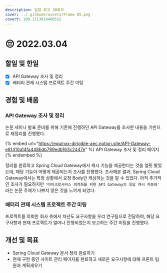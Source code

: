 ```yaml
---
description: 일일 회고 30회차
cover: ../.gitbook/assets/Frame 85.png
coverY: 199.1713014460512
---
```


# 😔 2022.03.04

## 할일 및 한일

* [x] API Gateway 조사 및 정리
* [x] 배터리 관제 시스템 프로젝트 주간 미팅

## 경험 및 배움

### API Gateway 조사 및 정리

논문 세미나 발표 준비를 위해 기존에 진행하던 API Gateway를 조사한 내용을 기반으로 재정리를 진행했다.

{% embed url="https://equinox-dirigible-aec.notion.site/API-Gateway-e81410a14fa448bdb789edb163c2447e" %}
API Gateway 조사 및 정리 페이지
{% endembed %}



정리를 완료하고 Spring Cloud Gateway에서 캐시 기능을 제공한다는 것을 얼핏 봤었는데, 해당 기능이 어떻게 제공되는지 조사를 진행했다. 조사해본 결과, Spring Cloud Gateway에서는 특정 상황에서 요청 Body만 캐싱하는 것을 알 수 있었다. 아직 추가적인 조사가 필요하지만 `'마이크로서비스 최적화를 위한 API Gateway의 응답 캐시 자동화'` 라는 논문 주제가 나쁘지 않은 것을 느끼게 되었다.



### 배터리 관제 시스템 프로젝트 주간 미팅

프로젝트를 의뢰한 회사 측에서 차년도 요구사항을 우리 연구팀으로 전달하여, 해당 요구사항과 현재 프로젝트가 얼마나 진행되었는지 보고하는 주간 미팅을 진행했다.



## 개선 및 목표

* Spring Cloud Gateway 문서 정리 완료하기
* 현재 구현 중인 사이트 관리 페이지를 완료하고 새로운 요구사항에 대해 프론트 팀원과 계획세우기
